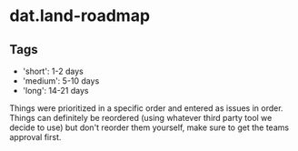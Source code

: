 # dat.land-roadmap

## Tags

  * 'short': 1-2 days
  * 'medium': 5-10 days
  * 'long': 14-21 days

Things were prioritized in a specific order and entered as issues in order. Things can definitely be reordered (using whatever third party tool we decide to use) but don't reorder them yourself, make sure to get the teams approval first.
